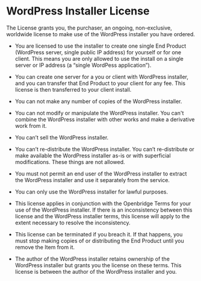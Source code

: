 
# WordPress Installer License

The License grants you, the purchaser, an ongoing, non-exclusive, worldwide license to make use of the WordPress installer you have ordered.

* You are licensed to use the installer to create one single End Product (WordPress server, single public IP address) for yourself or for one client. This means you are only allowed to use the install on a single server or IP address (a “single WordPess application”).

* You can create one server for a you or client with WordPress installer, and you can transfer that End Product to your client for any fee. This license is then transferred to your client install.

* You can not make any number of copies of the WordPress installer.

* You can not modify or manipulate the WordPress installer. You can't combine the WordPress installer with other works and make a derivative work from it.

* You can’t sell the WordPress installer.

* You can’t re-distribute the WordPress installer. You can’t re-distribute or make available the WordPress installer as-is or with superficial modifications. These things are not allowed.

* You must not permit an end user of the WordPress installer to extract the WordPress installer and use it separately from the service.

* You can only use the WordPress installer for lawful purposes.

* This license applies in conjunction with the Openbridge Terms for your use of the WordPress installer. If there is an inconsistency between this license and the WordPress installer terms, this license will apply to the extent necessary to resolve the inconsistency.

* This license can be terminated if you breach it. If that happens, you must stop making copies of or distributing the End Product until you remove the Item from it.

* The author of the WordPress installer retains ownership of the WordPress installer but grants you the license on these terms. This license is between the author of the WordPress installer and you.
